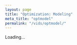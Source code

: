 ```yaml
---
layout: page
title: "Optimization: Modeling"
meta_title: "optmodel"
permalink: "/vids/optmodel/"
---
```



<html>
<head>
<script>

function setCookie(cname,cvalue,exdays) {
    var d = new Date();
    d.setTime(d.getTime() + (exdays*24*60*60*1000));
    var expires = "expires=" + d.toGMTString();
    document.cookie = cname + "=" + cvalue + ";" + expires + ";path=/";
}

function getCookie(cname) {
    var name = cname + "=";
    var decodedCookie = decodeURIComponent(document.cookie);
    var ca = decodedCookie.split(';');
    for(var i = 0; i < ca.length; i++) {
        var c = ca[i];
        while (c.charAt(0) == ' ') {
            c = c.substring(1);
        }
        if (c.indexOf(name) == 0) {
            return c.substring(name.length, c.length);
        }
    }
    return "";
}

function checkCookie() {
    var vidchoice=getCookie("optmodel");
    if (vidchoice==1){window.location.href = "https://ximera.osu.edu/fall18calcvids/o/optmodel/name";}
    else if (vidchoice==2){window.location.href = "https://ximera.osu.edu/fall18calcvids/q/optmodel/name";}
    else if (vidchoice==3){window.location.href = "https://ximera.osu.edu/fall18calcvids/v/optmodel/name";}
    else if (vidchoice==4){window.location.href = "https://ximera.osu.edu/fall18calcvids/c/optmodel/name";}
    else {
      var forwardchoice=Math.random();
      if (forwardchoice <= 0.25 ){
        setCookie("optmodel", 1, 365);
        checkCookie();
        }
      else if (forwardchoice <= 0.5 ){
        setCookie("optmodel", 2, 365);
        checkCookie();
        }
      else if (forwardchoice <= 0.75 ){
        setCookie("optmodel", 3, 365);
        checkCookie();
        }
      else {
        setCookie("optmodel", 4, 365);
        checkCookie();
        }
      }
}


</script>
</head>
<body onload="checkCookie()">
Loading...
</body>
</html>
